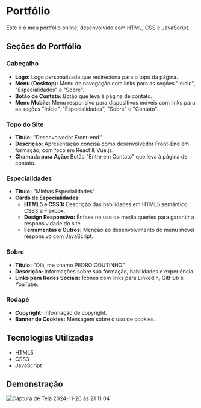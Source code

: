 # Portfólio

Este é o meu portfólio online, desenvolvido com HTML, CSS e JavaScript. 

## Seções do Portfólio

### Cabeçalho
* **Logo:** Logo personalizada que redireciona para o topo da página.
* **Menu (Desktop):** Menu de navegação com links para as seções "Início", "Especialidades" e "Sobre".
* **Botão de Contato:** Botão que leva à página de contato.
* **Menu Mobile:** Menu responsivo para dispositivos móveis com links para as seções "Início", "Especialidades", "Sobre" e "Contato".

### Topo do Site
* **Título:** "Desenvolvedor Front-end."
* **Descrição:**  Apresentação concisa como desenvolvedor Front-End em formação, com foco em React & Vue.js.
* **Chamada para Ação:** Botão "Entre em Contato" que leva à página de contato.

### Especialidades
* **Título:** "Minhas Especialidades"
* **Cards de Especialidades:**
    * **HTML5 e CSS3:** Descrição das habilidades em HTML5 semântico, CSS3 e Flexbox.
    * **Design Responsivo:**  Ênfase no uso de media queries para garantir a responsividade do site.
    * **Ferramentas e Outros:** Menção ao desenvolvimento do menu móvel responsivo com JavaScript.

### Sobre
* **Título:** "Olá, me chamo PEDRO COUTINHO."
* **Descrição:**  Informações sobre sua formação, habilidades e experiência.
* **Links para Redes Sociais:** Ícones com links para LinkedIn, GitHub e YouTube.

### Rodapé
* **Copyright:**  Informação de copyright.
* **Banner de Cookies:** Mensagem sobre o uso de cookies.

## Tecnologias Utilizadas

* HTML5
* CSS3
* JavaScript


## Demonstração

![Captura de Tela 2024-11-26 às 21 11 04](https://github.com/user-attachments/assets/78557f17-4c84-4db9-8fbe-b30b3a61b660)



